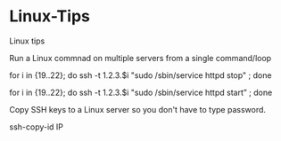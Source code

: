 # Linux-Tips
Linux tips


Run a Linux commnad on multiple servers from a single command/loop

  for i in {19..22}; do ssh -t 1.2.3.$i "sudo /sbin/service httpd stop" ; done

  for i in {19..22}; do ssh -t 1.2.3.$i "sudo /sbin/service httpd start” ; done

Copy SSH keys to a Linux server so you don't have to type password.

  ssh-copy-id IP

